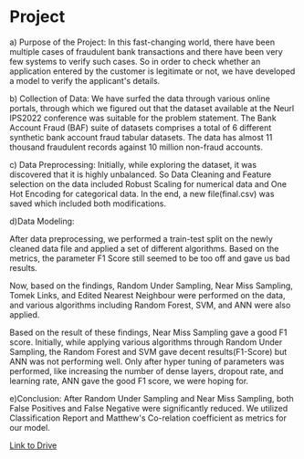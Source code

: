 # Project
a) Purpose of the Project:
In this fast-changing world, there have been multiple cases of fraudulent bank transactions and there have been very few systems to verify such cases.
So in order to check whether an application entered by the customer is legitimate or not, we have developed a model to verify the applicant's details.

b) Collection of Data:
We have surfed the data through various online portals, through which we figured out
that the dataset available at the Neurl IPS2022 conference was suitable for the problem statement.
The Bank Account Fraud (BAF) suite of datasets comprises a total of 6 different synthetic bank account fraud tabular datasets.
The data has almost 11 thousand fraudulent records against 10 million non-fraud accounts.

c) Data Preprocessing:
Initially, while exploring the dataset, it was discovered that it is highly unbalanced. So Data Cleaning  and Feature selection on the data included Robust Scaling for numerical data and One Hot Encoding for categorical data. 
In the end, a new file(final.csv) was saved which included both modifications.

d)Data Modeling:

After data preprocessing, we performed a train-test split on the newly cleaned data file and applied a set of different algorithms.
Based on the metrics, the parameter F1 Score still seemed to be too off and gave us bad results.

Now, based on the findings, Random Under Sampling, Near Miss Sampling, Tomek Links, and Edited Nearest Neighbour were performed on the data, and various algorithms including Random Forest, SVM, and ANN were also applied.

Based on the result of these findings, Near Miss Sampling gave a good F1 score. 
Initially, while applying various algorithms through Random Under Sampling, the Random Forest and SVM gave decent results(F1-Score) but ANN was not performing well.
Only after hyper tuning of parameters was performed, like increasing the number of dense layers, dropout rate, and learning rate, ANN gave the good F1 score, we were hoping for.

e)Conclusion:
After Random Under Sampling and Near Miss Sampling, both False Positives and False Negative were significantly reduced.
We utilized Classification Report and Matthew's Co-relation coefficient as metrics for our model.




[Link to Drive](https://drive.google.com/drive/folders/1JDCJN3Dx7XG-XaYMHgghcKy20O3S73xU?usp=drive_link)


 





